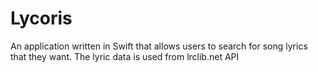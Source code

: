 # Lycoris
An application written in Swift that allows users to search for song lyrics that they want. The lyric data is used from lrclib.net API
